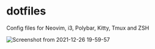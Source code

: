 # dotfiles

Config files for Neovim, i3, Polybar, Kitty, Tmux and ZSH

![Screenshot from 2021-12-26 19-59-57](https://user-images.githubusercontent.com/5138371/147419360-82dee099-7dff-41aa-8535-da9b3558da47.png)
